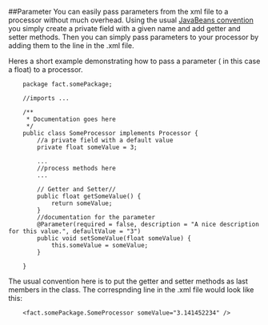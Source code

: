 ##Parameter
You can easily pass parameters from the xml file to a processor without much overhead.
Using the usual [JavaBeans convention](http://en.wikipedia.org/wiki/JavaBeans#JavaBean_conventions) you simply
create a private field with a given name and add getter and setter methods. Then you can simply pass parameters to your processor 
by adding them to the line in the .xml file.

Heres a short example demonstrating how to pass a parameter ( in this case a float) to a processor.

        package fact.somePackage;

        //imports ...

        /**
         * Documentation goes here
         */
        public class SomeProcessor implements Processor {
        	//a private field with a default value
			private float someValue = 3;	
			
			...
			//process methods here
			...

			// Getter and Setter//
			public float getSomeValue() {
				return someValue;
			}
			//documentation for the parameter
			@Parameter(required = false, description = "A nice description for this value.", defaultValue = "3")
			public void setSomeValue(float someValue) {
				this.someValue = someValue;
			}

		}

The usual convention here is to put the getter and setter methods as last members in the class. The correspnding line in the .xml file would look like this:

		<fact.somePackage.SomeProcessor someValue="3.141452234" />